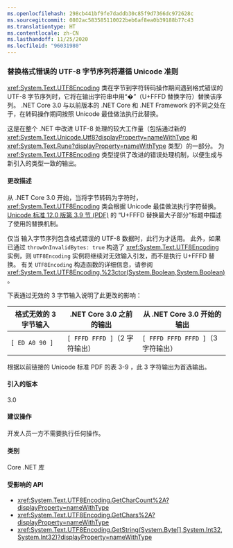 ```yaml
---
ms.openlocfilehash: 298cb441bf9fe7daddb30c85f9d7366dc972628c
ms.sourcegitcommit: 0802ac583585110022beb6af8ea0b39188b77c43
ms.translationtype: HT
ms.contentlocale: zh-CN
ms.lasthandoff: 11/25/2020
ms.locfileid: "96031980"
---
```

### <a name="replacing-ill-formed-utf-8-byte-sequences-follows-unicode-guidelines"></a>替换格式错误的 UTF-8 字节序列将遵循 Unicode 准则

<xref:System.Text.UTF8Encoding> 类在字节到字符转码操作期间遇到格式错误的 UTF-8 字节序列时，它将在输出字符串中用“�”（U+FFFD 替换字符）替换该序列。 .NET Core 3.0 与以前版本的 .NET Core 和 .NET Framework 的不同之处在于，在转码操作期间按照 Unicode 最佳做法执行此替换。

这是在整个 .NET 中改进 UTF-8 处理的较大工作量（包括通过新的 <xref:System.Text.Unicode.Utf8?displayProperty=nameWithType> 和 <xref:System.Text.Rune?displayProperty=nameWithType> 类型）的一部分。 为 <xref:System.Text.UTF8Encoding> 类型提供了改进的错误处理机制，以便生成与新引入的类型一致的输出。

#### <a name="change-description"></a>更改描述

从 .NET Core 3.0 开始，当将字节转码为字符时，<xref:System.Text.UTF8Encoding> 类会根据 Unicode 最佳做法执行字符替换。 [Unicode 标准 12.0 版第 3.9 节 (PDF)](https://www.unicode.org/versions/Unicode12.0.0/ch03.pdf) 的  “U+FFFD 替换最大子部分”标题中描述了使用的替换机制。

仅当  输入字节序列包含格式错误的 UTF-8 数据时，此行为才适用。 此外，如果已通过 `throwOnInvalidBytes: true` 构造了 <xref:System.Text.UTF8Encoding> 实例，则 `UTF8Encoding` 实例将继续对无效输入引发，而不是执行 U+FFFD 替换。 有关 `UTF8Encoding` 构造函数的详细信息，请参阅 <xref:System.Text.UTF8Encoding.%23ctor(System.Boolean,System.Boolean)>。

下表通过无效的 3 字节输入说明了此更改的影响：

| 格式无效的 3 字节输入 | .NET Core 3.0 之前的输出          | 从 .NET Core 3.0 开始的输出        |
|-------------------------|--------------------------------------|-------------------------------------------|
| `[ ED A0 90 ]`          | `[ FFFD FFFD ]`（2 字符输出） | `[ FFFD FFFD FFFD ]`（3 字符输出） |

根据以前链接的 Unicode 标准 PDF 的表 3-9  ，此 3 字符输出为首选输出。

#### <a name="version-introduced"></a>引入的版本

3.0

#### <a name="recommended-action"></a>建议操作

开发人员一方不需要执行任何操作。

#### <a name="category"></a>类别

Core .NET 库

#### <a name="affected-apis"></a>受影响的 API

- <xref:System.Text.UTF8Encoding.GetCharCount%2A?displayProperty=nameWithType>
- <xref:System.Text.UTF8Encoding.GetChars%2A?displayProperty=nameWithType>
- <xref:System.Text.UTF8Encoding.GetString(System.Byte[],System.Int32,System.Int32)?displayProperty=nameWithType>

<!--

#### Affected APIs

- `Overload:System.Text.UTF8Encoding.GetCharCount`
- `Overload:System.Text.UTF8Encoding.GetChars`
- `M:System.Text.UTF8Encoding.GetString(System.Byte[],System.Int32,System.Int32)`

-->
